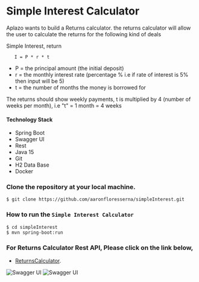 # Simple Interest Calculator 
Aplazo wants to build a Returns calculator. the returns calculator will allow the user to calculate the returns for the following kind of deals

Simple Interest, return

```
   I = P * r * t
```

* P = the principal amount (the initial deposit)
* r = the monthly interest rate (percentage % i.e if rate of interest is 5% then input will be 5)
* t = the number of months the money is borrowed for

The returns should show weekly payments, t is multiplied by 4 (number of weeks per month), i.e 
"t" = 1 month = 4 weeks 


#### Technology Stack

* Spring Boot
* Swagger UI
* Rest
* Java 15
* Git
* H2 Data Base
* Docker

### Clone the repository at your local machine.

```
$ git clone https://github.com/aaronfloresserna/simpleInterest.git
```


### How to run the `Simple Interest Calculator`


```
$ cd simpleInterest
$ mvn spring-boot:run

```

### For Returns Calculator Rest API, Please click on the link below,

* [ReturnsCalculator](http://localhost:8080/swagger-ui.html).

![Swagger UI](/src/main/resources/images/swagger_ui.png "Swagger UI")
![Swagger UI](/src/main/resources/images/simple_interest.png "Simple Interest")
